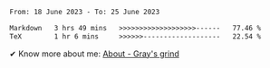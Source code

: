 <!--START_SECTION:waka-->

```txt
From: 18 June 2023 - To: 25 June 2023

Markdown   3 hrs 49 mins   >>>>>>>>>>>>>>>>>>>------   77.46 %
TeX        1 hr 6 mins     >>>>>>-------------------   22.54 %
```

<!--END_SECTION:waka-->

<!-- [![grayxu's github stats](https://github-readme-stats.vercel.app/api?username=grayxu&count_private=true&show_icons=true)](https://github.com/grayxu) -->

✔ Know more about me: [About - Gray's grind](https://www.grayxu.cn/)
